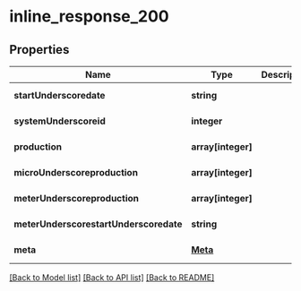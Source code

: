 # inline_response_200

## Properties
Name | Type | Description | Notes
------------ | ------------- | ------------- | -------------
**startUnderscoredate** | **string** |  | [default to null]
**systemUnderscoreid** | **integer** |  | [default to null]
**production** | **array[integer]** |  | [default to null]
**microUnderscoreproduction** | **array[integer]** |  | [default to null]
**meterUnderscoreproduction** | **array[integer]** |  | [default to null]
**meterUnderscorestartUnderscoredate** | **string** |  | [default to null]
**meta** | [**Meta**](Meta.md) |  | [default to null]

[[Back to Model list]](../README.md#documentation-for-models) [[Back to API list]](../README.md#documentation-for-api-endpoints) [[Back to README]](../README.md)


